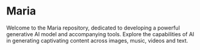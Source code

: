 # Maria
Welcome to the Maria repository, dedicated to developing a powerful generative AI model and accompanying tools. Explore the capabilities of AI in generating captivating content across images, music, videos and text.
